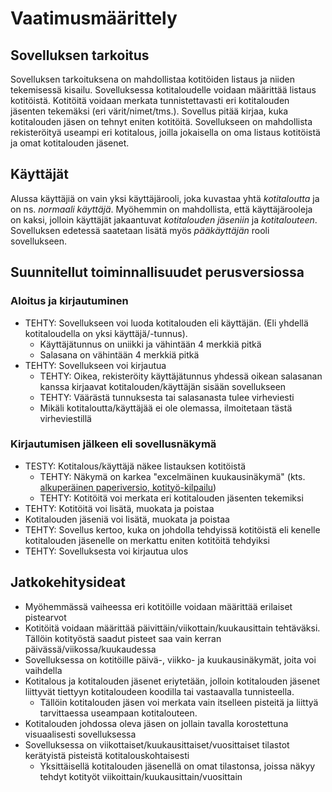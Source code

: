 # Vaatimusmäärittely

## Sovelluksen tarkoitus
Sovelluksen tarkoituksena on mahdollistaa kotitöiden listaus ja niiden tekemisessä kisailu. Sovelluksessa kotitaloudelle voidaan määrittää listaus kotitöistä. Kotitöitä voidaan merkata tunnistettavasti eri kotitalouden jäsenten tekemäksi (eri värit/nimet/tms.). Sovellus pitää kirjaa, kuka kotitalouden jäsen on tehnyt eniten kotitöitä. Sovellukseen on mahdollista rekisteröityä useampi eri kotitalous, joilla jokaisella on oma listaus kotitöistä ja omat kotitalouden jäsenet.

## Käyttäjät
Alussa käyttäjiä on vain yksi käyttäjärooli, joka kuvastaa yhtä _kotitaloutta_ ja on ns. _normaali käyttäjä_. Myöhemmin on mahdollista, että käyttäjärooleja on kaksi, jolloin käyttäjät jakaantuvat _kotitalouden jäseniin_ ja _kotitalouteen_. Sovelluksen edetessä saatetaan lisätä myös _pääkäyttäjän_ rooli sovellukseen.

## Suunnitellut toiminnallisuudet perusversiossa


### Aloitus ja kirjautuminen
- TEHTY: Sovellukseen voi luoda kotitalouden eli käyttäjän. (Eli yhdellä kotitaloudella on yksi käyttäjä/-tunnus).
  - Käyttäjätunnus on uniikki ja vähintään 4 merkkiä pitkä
  - Salasana on vähintään 4 merkkiä pitkä
 - TEHTY: Sovellukseen voi kirjautua
   - TEHTY: Oikea, rekisteröity käyttäjätunnus yhdessä oikean salasanan kanssa kirjaavat kotitalouden/käyttäjän sisään sovellukseen
   - TEHTY: Väärästä tunnuksesta tai salasanasta tulee virheviesti
   - Mikäli kotitaloutta/käyttäjää ei ole olemassa, ilmoitetaan tästä virheviestillä

### Kirjautumisen jälkeen eli sovellusnäkymä
- TESTY: Kotitalous/käyttäjä näkee listauksen kotitöistä
  - TEHTY: Näkymä on karkea "excelmäinen kuukausinäkymä" (kts. [alkuperäinen paperiversio, kotityö-kilpailu](https://www.instagram.com/p/C9SZ7isNEEx/))
  - TEHTY: Kotitöitä voi merkata eri kotitalouden jäsenten tekemiksi
- TEHTY: Kotitöitä voi lisätä, muokata ja poistaa
- Kotitalouden jäseniä voi lisätä, muokata ja poistaa
- TEHTY: Sovellus kertoo, kuka on johdolla tehdyissä kotitöistä eli kenelle kotitalouden jäsenelle on merkattu eniten kotitöitä tehdyiksi
- TEHTY: Sovelluksesta voi kirjautua ulos

## Jatkokehitysideat
- Myöhemmässä vaiheessa eri kotitöille voidaan määrittää erilaiset pistearvot
- Kotitöitä voidaan määrittää päivittäin/viikottain/kuukausittain tehtäväksi. Tällöin kotityöstä saadut pisteet saa vain kerran päivässä/viikossa/kuukaudessa
- Sovelluksessa on kotitöille päivä-, viikko- ja kuukausinäkymät, joita voi vaihdella
- Kotitalous ja kotitalouden jäsenet eriytetään, jolloin kotitalouden jäsenet liittyvät tiettyyn kotitaloudeen koodilla tai vastaavalla tunnisteella.
    - Tällöin kotitalouden jäsen voi merkata vain itselleen pisteitä ja liittyä tarvittaessa useampaan kotitalouteen.
- Kotitalouden johdossa oleva jäsen on jollain tavalla korostettuna visuaalisesti sovelluksessa
- Sovelluksessa on viikottaiset/kuukausittaiset/vuosittaiset tilastot kerätyistä pisteistä kotitalouskohtaisesti
  - Yksittäisellä kotitalouden jäsenellä on omat tilastonsa, joissa näkyy tehdyt kotityöt viikoittain/kuukausittain/vuosittain
